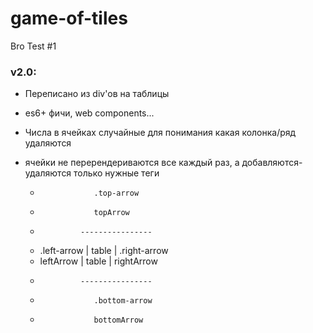 # game-of-tiles
Bro Test #1


### v2.0:
- Переписано из div'ов на таблицы
- es6+ фичи, web components...
- Числа в ячейках случайные для понимания какая колонка/ряд удаляются
- ячейки не перерендериваются все каждый раз, а добавляются-удаляются только нужные теги


    *                 .top-arrow
    *                 topArrow
    *              ----------------
    * .left-arrow  |  table       | .right-arrow
    * leftArrow    |  table       | rightArrow
    *              ----------------
    *                 .bottom-arrow
    *                 bottomArrow
    
    